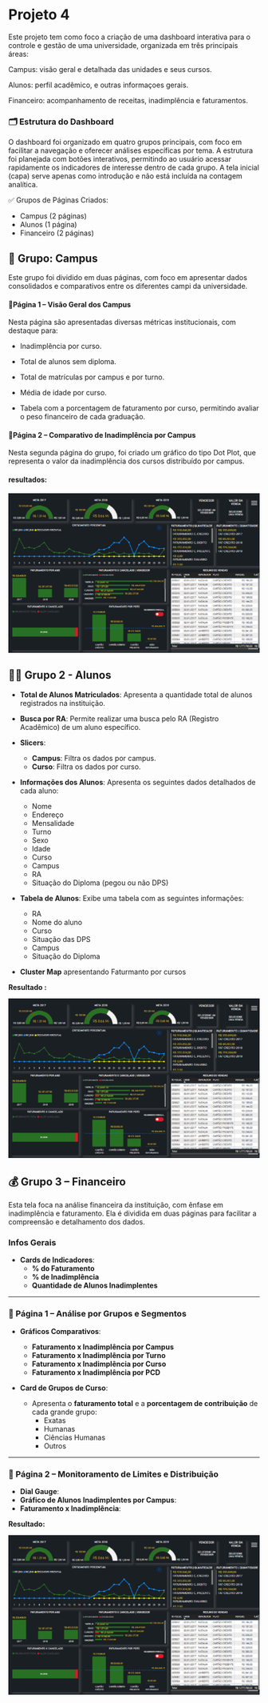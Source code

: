 
# Projeto 4
Este projeto tem como foco a criação de uma dashboard interativa para o controle e gestão de uma universidade, organizada em três principais áreas:

Campus: visão geral e detalhada das unidades e seus cursos.

Alunos: perfil acadêmico, e outras informaçoes gerais.

Financeiro: acompanhamento de receitas, inadimplência e faturamentos.

### 🗂️ Estrutura do Dashboard
O dashboard foi organizado em quatro grupos principais, com foco em facilitar a navegação e oferecer análises específicas por tema. A estrutura foi planejada com botões interativos, permitindo ao usuário acessar rapidamente os indicadores de interesse dentro de cada grupo. A tela inicial (capa) serve apenas como introdução e não está incluída na contagem analítica.

✅ Grupos de Páginas Criados:
- Campus (2 páginas)
- Alunos (1 página)
- Financeiro (2 páginas)





## 🏫 Grupo: Campus
Este grupo foi dividido em duas páginas, com foco em apresentar dados consolidados e comparativos entre os diferentes campi da universidade.

#### **📄Página 1 – Visão Geral dos Campus**
Nesta página são apresentadas diversas métricas institucionais, com destaque para:

- Inadimplência por curso.

- Total de alunos sem diploma.

- Total de matrículas por campus e por turno.

- Média de idade por curso.

- Tabela com a porcentagem de faturamento por curso, permitindo avaliar o peso financeiro de cada graduação.

#### **📄Página 2 – Comparativo de Inadimplência por Campus**
Nesta segunda página do grupo, foi criado um gráfico do tipo Dot Plot, que representa o valor da inadimplência dos cursos distribuído por campus.
#### **resultados:**

![Dashboard Projeto 3](https://github.com/Dyest/AtividadesPowerBi/blob/main/Projeto-3/imgs/dashboard.png)

## 👩‍🎓 Grupo 2 - Alunos

- **Total de Alunos Matriculados**: Apresenta a quantidade total de alunos registrados na instituição.
- **Busca por RA**: Permite realizar uma busca pelo RA (Registro Acadêmico) de um aluno específico.
- **Slicers**:
  - **Campus**: Filtra os dados por campus.
  - **Curso**: Filtra os dados por curso.
- **Informações dos Alunos**: Apresenta os seguintes dados detalhados de cada aluno:
  - Nome
  - Endereço
  - Mensalidade
  - Turno
  - Sexo
  - Idade
  - Curso
  - Campus
  - RA
  - Situação do Diploma (pegou ou não DPS)
- **Tabela de Alunos**: Exibe uma tabela com as seguintes informações:
  - RA
  - Nome do aluno
  - Curso
  - Situação das DPS
  - Campus
  - Situação do Diploma

- **Cluster Map** apresentando Faturmanto por cursos

**Resultado :**

![Dashboard Projeto 3](https://github.com/Dyest/AtividadesPowerBi/blob/main/Projeto-3/imgs/dashboard.png)  

## 💰 Grupo 3 – Financeiro

Esta tela foca na análise financeira da instituição, com ênfase em inadimplência e faturamento. Ela é dividida em duas páginas para facilitar a compreensão e detalhamento dos dados.

### Infos Gerais
- **Cards de Indicadores**:
  - **% do Faturamento**
  - **% de Inadimplência**
  - **Quantidade de Alunos Inadimplentes**

---

### 📄 Página 1 – Análise por Grupos e Segmentos

- **Gráficos Comparativos**:
  - **Faturamento x Inadimplência por Campus**
  - **Faturamento x Inadimplência por Turno**
  - **Faturamento x Inadimplência por Curso**
  - **Faturamento x Inadimplência por PCD**

- **Card de Grupos de Curso**:
  - Apresenta o **faturamento total** e a **porcentagem de contribuição** de cada grande grupo:
    - Exatas
    - Humanas
    - Ciências Humanas
    - Outros

---

### 📄 Página 2 – Monitoramento de Limites e Distribuição

- **Dial Gauge**:
- **Gráfico de Alunos Inadimplentes por Campus**:
- **Faturamento x Inadimplência**:
 
**Resultado:**

![Dashboard Projeto 3](https://github.com/Dyest/AtividadesPowerBi/blob/main/Projeto-3/imgs/dashboard.png)  
